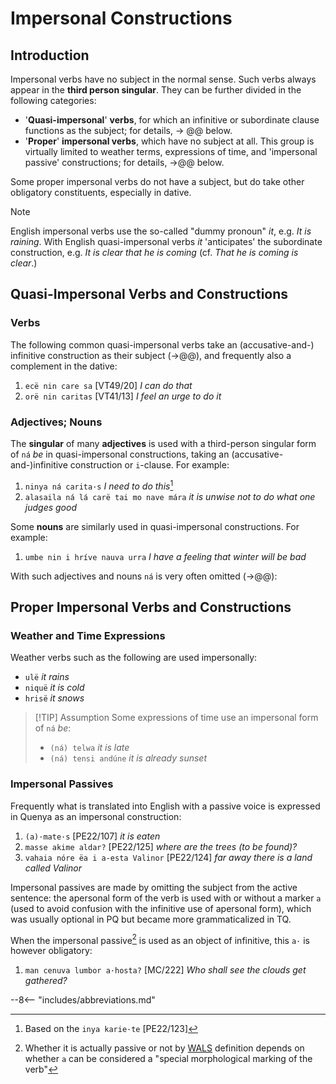 # Impersonal Constructions

## Introduction

Impersonal verbs have no subject in the normal sense. Such verbs always appear in the **third person singular**. They can be further divided in the following categories:

+ '**Quasi-impersonal**' **verbs**, for which an infinitive or subordinate clause functions as the subject; for details, &rarr; @@ below.
+ '**Proper**' **impersonal verbs**, which have no subject at all. This group is virtually limited to weather terms, expressions of time, and 'impersonal passive' constructions; for details, &rarr;@@ below.

Some proper impersonal verbs do not have a subject, but do take other obligatory constituents, especially in dative.

>[!NOTE]
>English impersonal verbs use the so-called "dummy pronoun" *it*, e.g. *It is raining*. With English quasi-impersonal verbs *it* 'anticipates' the subordinate construction, e.g. *It is clear that he is coming* (cf. *That he is coming is clear*.)

<!-- For infinitives of impersonal constructions, &rarr;@@. For participles of impersonal constructions (especially the accusative absolute construction), &rarr;@@. -->

## Quasi-Impersonal Verbs and Constructions

### Verbs

The following common quasi-impersonal verbs take an (accusative-and-) infinitive construction as their subject (&rarr;@@), and frequently also a complement in the dative:

1. `ecë nin care sa` \[VT49/20\] *I can do that*
2. `orë nin caritas` \[VT41/13\] *I feel an urge to do it*

### Adjectives; Nouns

The **singular** of many **adjectives** is used with a third-person singular form of `ná` *be* in quasi-impersonal constructions, taking an (accusative-and-)infinitive construction or `i`-clause. For example:

1. `ninya ná carita·s` *I need to do this*[^fn1]
2. `alasaila ná lá carë tai mo nave mára` *it is unwise not to do what one judges good*

Some **nouns** are similarly used in quasi-impersonal constructions. For example:

1. `umbe nin i hríve nauva urra` *I have a feeling that winter will be bad*

With such adjectives and nouns `ná` is very often omitted (&rarr;@@):

## Proper Impersonal Verbs and Constructions

### Weather and Time Expressions

Weather verbs such as the following are used impersonally:

+ `ulë` *it rains*
+ `niquë` *it is cold*
+ `hrisë` *it snows*

>[!TIP] Assumption
>Some expressions of time use an impersonal form of `ná` *be*:
>
>+ `(ná) telwa` *it is late*
>+ `(ná) tensi andúne` *it is already sunset*

### Impersonal Passives

Frequently what is translated into English with a passive voice is expressed in Quenya as an impersonal construction:

1. `(a)·mate·s` \[PE22/107\] *it is eaten*
2. `masse akime aldar?` \[PE22/125\] *where are the trees (to be found)?*
3. `vahaia nóre ëa i a-esta Valinor` \[PE22/124\] *far away there is a land called Valinor*

Impersonal passives are made by omitting the subject from the active sentence: the apersonal form of the verb is used with or without a marker `a` (used to avoid confusion with the infinitive use of apersonal form), which was usually optional in PQ but became more grammaticalized in TQ.

When the impersonal passive[^fn2] is used as an object of infinitive, this `a·` is however obligatory: 

1. `man cenuva lumbor a·hosta?` \[MC/222\] *Who shall see the clouds get gathered?*

[^fn1]: Based on the `inya karie·te` \[PE22/123\]
[^fn2]: Whether it is actually passive or not by [WALS](https://wals.info/chapter/107) definition depends on whether `a` can be considered a "special morphological marking of the verb"

--8<-- "includes/abbreviations.md"